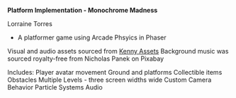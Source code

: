 **Platform Implementation - Monochrome Madness**

Lorraine Torres
- A platformer game using Arcade Phsyics in Phaser

Visual and audio assets sourced from [Kenny Assets](https://kenney.nl/assets)
Background music was sourced royalty-free from Nicholas Panek on Pixabay

Includes:
Player avatar movement
Ground and platforms
Collectible items
Obstacles
Multiple Levels - three screen widths wide
Custom Camera Behavior
Particle Systems
Audio
